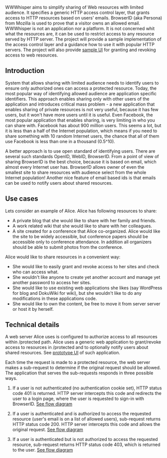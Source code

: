 WWWhisper aims to simplify sharing of Web resources with limited
audience. It specifies a generic HTTP access control layer, that
grants access to HTTP resources based on users' emails.  BrowserID
(aka Persona) from Mozilla is used to prove that a visitor owns an
allowed email. WWWhisper is not an application nor a platform. It is
not concerned whit what the resources are, it can be used to restrict
access to any resource served by HTTP server. The project will provide
a sample implementation of the access control layer and a guidance how
to use it with popular HTTP servers. The project will also provide
[sample UI](http://mixedbit.org/protected/wwwhisper) for granting and
revoking access to web resources.


Introduction
------------

System that allows sharing with limited audience needs to identify
users to ensure only authorized ones can access a protected
resource. Today, the most popular way of identifying allowed audience
are application specific identifiers. This approach enables sharing
only with other users of the application and introduces critical mass
problem - a new application that enables sharing of private resources
is not very useful, because it has few users, but it won't have more
users until it is useful. Even Facebook, the most popular application
that enables sharing, is very limiting in who you can share
with. Facebook has about 900 million users. This seems a lot, but it
is less than a half of the Internet population, which means if you
need to share something with 10 random Internet users, the chance that
all of them use Facebook is less than one in a thousand (0.5^10).

A better approach is to use open standard of identifying users. There
are several such standards OpenID, WebID, BrowserID. From a point of
view of sharing BrowserID is the best choice, because it is based on
email, which almost every Internet user has. BrowserID allows owner of
even the smallest site to share resources with audience select from
the whole Internet population! Another nice feature of email based ids
is that emails can be used to notify users about shared resources.

Use cases
---------

Lets consider an example of Alice. Alice has following resources to share:

*  A private blog that she would like to share with her family and friends.
*  A work related wiki that she would like to share with her colleagues.
*  A site created for a conference that Alice co-organized.  Alice would
   like the site to be widely accessible, but conference papers should
   be accessible only to conference attendance. In addition all
   organizers should be able to submit photos from the conference.

Alice would like to share resources in a convenient way:

*  She would like to easily grant and revoke access to her sites and check
   who can access what.
*  She wouldn't like anyone to create yet another account and manage yet
   another password to access her sites.
*  She would like to use existing web applications she likes (say WordPress for
   blog and DokuWiki for wiki), but she wouldn't like to do any
   modifications in these applications code.
*  She would like to own the content, be free to move it from server
   server or host it by herself.


Technical details
-----------------

A web server Alice uses is configured to authorize access to all
resources within /protected path. Alice uses a generic web application
to grant/revoke access to resources in /protected and to optionally
notify users about shared resources. See [prototype
UI](http://mixedbit.org/protected/wwwhisper) of such application.

Each time the request is made to a protected resource, the web server
makes a sub-request to determine if the original request should be
allowed. The application that serves the sub-requests responds in
three possible ways.

1. If a user is not authenticated (no authentication cookie set), HTTP
   status code 401 is returned. HTTP server intercepts this code and
   redirects the user to a login page, where the user is requested to
   sign-in with BrowserID. [See flow
   diagram](https://github.com/wrr/wwwhisper/raw/master/img/not-authenticated.png)

2. If a user is authenticated and is authorized to access the
   requested resource (user's email is on a list of allowed users),
   sub-request returns HTTP status code 200. HTTP server intercepts
   this code and allows the original request. [See flow
   diagram](https://github.com/wrr/wwwhisper/raw/master/img/authorized.png)

3. If a user is authenticated but is not authorized to access the
   requested resource, sub-request returns HTTP status code 403, which
   is returned to the user. [See flow
   diagram](https://github.com/wrr/wwwhisper/raw/master/img/not-authorized.png)


